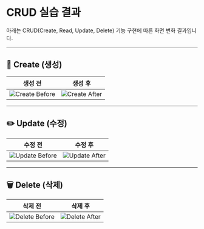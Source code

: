 # CRUD 실습 결과

아래는 CRUD(Create, Read, Update, Delete) 기능 구현에 따른 화면 변화 결과입니다.

---

## 📌 Create (생성)

| 생성 전 | 생성 후 |
|---------|----------|
| ![Create Before](결과확인/create_before.jpg) | ![Create After](결과확인/create_after.jpg) |

---

## ✏️ Update (수정)

| 수정 전 | 수정 후 |
|---------|----------|
| ![Update Before](결과확인/update_before.jpg) | ![Update After](결과확인/update_after.jpg) |

---

## 🗑️ Delete (삭제)

| 삭제 전 | 삭제 후 |
|---------|----------|
| ![Delete Before](결과확인/delete_before.jpg) | ![Delete After](결과확인/delete_after.jpg) |
